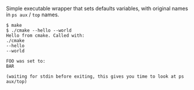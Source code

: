 Simple executable wrapper that sets defaults variables, with original names in `ps aux` / `top` names.

```
$ make
$ ./cmake --hello --world
Hello from cmake. Called with:
./cmake
--hello
--world

FOO was set to:
BAR

(waiting for stdin before exiting, this gives you time to look at ps aux/top)
```


